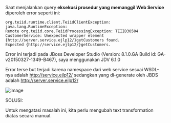 Saat menjalankan query **eksekusi prosedur yang memanggil Web Service** diperoleh error seperti ini:

```
org.teiid.runtime.client.TeiidClientException: java.lang.RuntimeException: 
Remote org.teiid.core.TeiidProcessingException: TEIID30504 
CustomerService: Unexpected wrapper element {http://server.service.ejlp12/}getCustomers found.   
Expected {http://service.ejlp12/}getCustomers.
```

Error ini terjadi pada JBoss Developer Studio (Version: 8.1.0.GA Build id: GA-v20150327-1349-B467), saya menggunakan JDV 6.1.0

Error terse but terjadi karena namespace dari web service sesuai WSDL-nya adalah http://service.ejlp12/ sedangkan yang di-generate oleh JBDS adalah http://server.service.ejlp12/ 

![image](https://cloud.githubusercontent.com/assets/3068071/8637570/820e9ca6-28c2-11e5-9ad9-2b7483f81c0d.png)


SOLUSI:

Untuk mengatasi masalah ini, kita perlu mengubah text transformation diatas secara manual.
